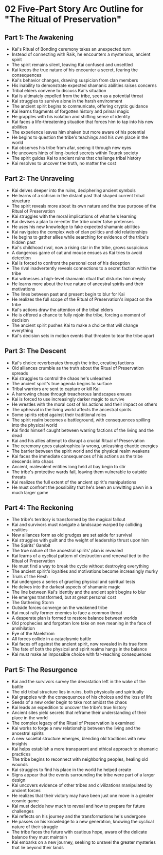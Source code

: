 # 02 Five-Part Story Arc Outline for "The Ritual of Preservation"

## Part 1: The Awakening

- Kai's Ritual of Bonding ceremony takes an unexpected turn
- Instead of connecting with Raik, he encounters a mysterious, ancient spirit
- The spirit remains silent, leaving Kai confused and unsettled
- Kai keeps the true nature of his encounter a secret, fearing the consequences
- Kai's behavior changes, drawing suspicion from clan members
- His inability to demonstrate expected shamanic abilities raises concerns
- Tribal elders convene to discuss Kai's situation
- Kai is ultimately expelled from the tribe, seen as a potential threat
- Kai struggles to survive alone in the harsh environment
- The ancient spirit begins to communicate, offering cryptic guidance
- Kai learns fragments of forgotten history and primal magic
- He grapples with his isolation and shifting sense of identity
- Kai faces a life-threatening situation that forces him to tap into his new abilities
- The experience leaves him shaken but more aware of his potential
- He begins to question the tribe's teachings and his own place in the world
- Kai observes his tribe from afar, seeing it through new eyes
- He uncovers hints of long-buried secrets within Teurek society
- The spirit guides Kai to ancient ruins that challenge tribal history
- Kai resolves to uncover the truth, no matter the cost

## Part 2: The Unraveling

- Kai delves deeper into the ruins, deciphering ancient symbols
- He learns of a schism in the distant past that shaped current tribal structure
- The spirit reveals more about its own nature and the true purpose of the Ritual of Preservation
- Kai struggles with the moral implications of what he's learning
- Kai devises a plan to re-enter the tribe under false pretenses
- He uses his new knowledge to fake expected shamanic abilities
- Kai navigates the complex web of clan politics and old relationships
- He begins to gather allies while searching for evidence of the tribe's hidden past
- Kai's childhood rival, now a rising star in the tribe, grows suspicious
- A dangerous game of cat and mouse ensues as Kai tries to avoid detection
- Kai is forced to confront the personal cost of his deception
- The rival inadvertently reveals connections to a secret faction within the tribe
- Kai witnesses a high-level shamanic ritual that disturbs him deeply
- He learns more about the true nature of ancestral spirits and their motivations
- The lines between past and present begin to blur for Kai
- He realizes the full scope of the Ritual of Preservation's impact on the tribe
- Kai's actions draw the attention of the tribal elders
- He is offered a chance to fully rejoin the tribe, forcing a moment of decision
- The ancient spirit pushes Kai to make a choice that will change everything
- Kai's decision sets in motion events that threaten to tear the tribe apart

## Part 3: The Descent

- Kai's choice reverberates through the tribe, creating factions
- Old alliances crumble as the truth about the Ritual of Preservation spreads
- Kai struggles to control the chaos he's unleashed
- The ancient spirit's true agenda begins to surface
- Tribal warriors are sent to capture or kill Kai
- A harrowing chase through treacherous landscapes ensues
- Kai is forced to use increasingly darker magic to survive
- He wrestles with the moral cost of his actions and their impact on others
- The upheaval in the living world affects the ancestral spirits
- Some spirits rebel against their traditional roles
- The spirit realm becomes a battleground, with consequences spilling into the physical world
- Kai finds himself caught between warring factions of the living and the dead
- Kai and his allies attempt to disrupt a crucial Ritual of Preservation
- The ceremony goes catastrophically wrong, unleashing chaotic energies
- The barrier between the spirit world and the physical realm weakens
- Kai faces the immediate consequences of his actions as the tribe descends into chaos
- Ancient, malevolent entities long held at bay begin to stir
- The tribe's protective wards fail, leaving them vulnerable to outside threats
- Kai realizes the full extent of the ancient spirit's manipulations
- He must confront the possibility that he's been an unwitting pawn in a much larger game

## Part 4: The Reckoning

- The tribe's territory is transformed by the magical fallout
- Kai and survivors must navigate a landscape warped by colliding realities
- New alliances form as old grudges are set aside for survival
- Kai struggles with guilt and the weight of leadership thrust upon him
- The Spirits' Gambit
- The true nature of the ancestral spirits' plan is revealed
- Kai learns of a cyclical pattern of destruction and renewal tied to the Ritual of Preservation
- He must find a way to break the cycle without destroying everything
- The ancient spirit's loyalties and motivations become increasingly murky
- Trials of the Flesh
- Kai undergoes a series of grueling physical and spiritual tests
- He delves into the darkest aspects of shamanic magic
- The line between Kai's identity and the ancient spirit begins to blur
- He emerges transformed, but at great personal cost
- The Gathering Storm
- Outside forces converge on the weakened tribe
- Kai must rally former enemies to face a common threat
- A desperate plan is formed to restore balance between worlds
- Old prophecies and forgotten lore take on new meaning in the face of annihilation
- Eye of the Maelstrom
- All forces collide in a cataclysmic battle
- Kai faces off against the ancient spirit, now revealed in its true form
- The fate of both the physical and spirit realms hangs in the balance
- Kai must make an impossible choice with far-reaching consequences

## Part 5: The Resurgence

- Kai and the survivors survey the devastation left in the wake of the battle
- The old tribal structure lies in ruins, both physically and spiritually
- Kai grapples with the consequences of his choices and the loss of life
- Seeds of a new order begin to take root amidst the chaos
- Kai leads an expedition to uncover the tribe's true history
- Ancient sites yield secrets that reframe their understanding of their place in the world
- The complex legacy of the Ritual of Preservation is examined
- Kai works to forge a new relationship between the living and the ancestral spirits
- A new societal structure emerges, blending old traditions with new insights
- Kai helps establish a more transparent and ethical approach to shamanic practices
- The tribe begins to reconnect with neighboring peoples, healing old wounds
- Kai struggles to find his place in the world he helped create
- Signs appear that the events surrounding the tribe were part of a larger design
- Kai uncovers evidence of other tribes and civilizations manipulated by ancient forces
- He realizes that their victory may have been just one move in a greater cosmic game
- Kai must decide how much to reveal and how to prepare for future challenges
- Kai reflects on his journey and the transformations he's undergone
- He passes on his knowledge to a new generation, knowing the cyclical nature of their struggle
- The tribe faces the future with cautious hope, aware of the delicate balance they must maintain
- Kai embarks on a new journey, seeking to unravel the greater mysteries that lie beyond their lands